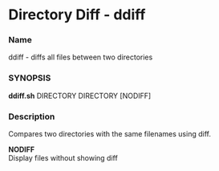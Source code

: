 # Directory Diff - ddiff

### Name
  ddiff - diffs all files between two directories

### SYNOPSIS
  **ddiff.sh** DIRECTORY DIRECTORY [NODIFF]

### Description
  Compares two directories with the same filenames using diff.

**NODIFF**\
  Display files without showing diff
